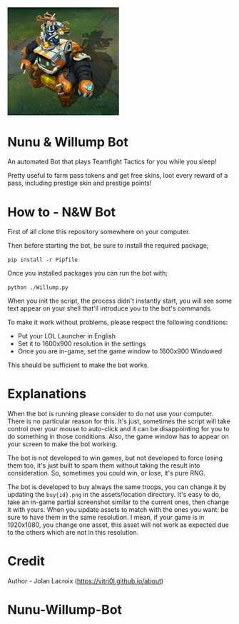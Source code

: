 
<img src="./assets/nunubot.gif" width="250"/>

# Nunu & Willump Bot

An automated Bot that plays Teamfight Tactics for you while you sleep!

Pretty useful to farm pass tokens and get free skins, loot every reward of a pass, including prestige skin and prestige points!

# How to - N&W Bot

First of all clone this repository somewhere on your computer.

Then before starting the bot, be sure to install the required package;

```pip install -r Pipfile```

Once you installed packages you can run the bot with;

```python ./Willump.py```

When you init the script, the process didn't instantly start, you will see some text appear on your shell that'll introduce you to the bot's commands.

To make it work without problems, please respect the following conditions:

- Put your LOL Launcher in English
- Set it to 1600x900 resolution in the settings
- Once you are in-game, set the game window to 1600x900 Windowed

This should be sufficient to make the bot works.

# Explanations

When the bot is running please consider to do not use your computer. There is no particular reason for this. It's just, sometimes the script will take control over your mouse to auto-click and it can be disappointing for you to do something in those conditions. Also, the game window has to appear on your screen to make the bot working.

The bot is not developed to win games, but not developed to force losing them too, it's just built to spam them without taking the result into consideration. So, sometimes you could win, or lose, it's pure RNG.

The bot is developed to buy always the same troops, you can change it by updating the ``buy{id}.png`` in the assets/location directory. It's easy to do, take an in-game partial screenshot similar to the current ones, then change it with yours. When you update assets to match with the ones you want: be sure to have them in the same resolution. I mean, if your game is in 1920x1080, you change one asset, this asset will not work as expected due to the others which are not in this resolution.

# Credit

Author - Jolan Lacroix (https://vitri0l.github.io/about)
# Nunu-Willump-Bot
